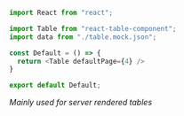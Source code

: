 ```js
import React from "react";

import Table from "react-table-component";
import data from "./table.mock.json";

const Default = () => {
  return <Table defaultPage={4} />
}

export default Default;
```

*Mainly used for server rendered tables*
